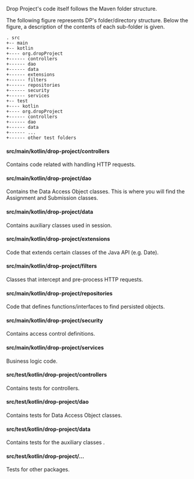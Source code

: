 Drop Project's code itself follows the Maven folder structure. 

The following figure represents DP's folder/directory structure. Below the figure, a description of
 the contents of each sub-folder is given.

    . src
    +-- main
    +-- kotlin
    +---- org.dropProject
    +------ controllers
    +------ dao 
    +------ data
    +------ extensions
    +------ filters
    +------ repositories
    +------ security
    +------ services
    +-- test
    +---- kotlin
    +---- org.dropProject
    +------ controllers
    +------ dao
    +------ data
    +------ ...
    +------ other test folders
    
#### src/main/kotlin/drop-project/controllers
Contains code related with handling HTTP requests.

#### src/main/kotlin/drop-project/dao
Contains the Data Access Object classes. This is where you will find the Assignment and Submission classes.
                  
#### src/main/kotlin/drop-project/data
Contains auxiliary classes used in session.

#### src/main/kotlin/drop-project/extensions
Code that extends certain classes of the Java API (e.g. Date).

#### src/main/kotlin/drop-project/filters
Classes that intercept and pre-process HTTP requests.

#### src/main/kotlin/drop-project/repositories
Code that defines functions/interfaces to find persisted objects.

#### src/main/kotlin/drop-project/security
Contains access control definitions.

#### src/main/kotlin/drop-project/services
Business logic code.

#### src/test/kotlin/drop-project/controllers
Contains tests for controllers.

#### src/test/kotlin/drop-project/dao
Contains tests for Data Access Object classes.

#### src/test/kotlin/drop-project/data
Contains tests for the auxiliary classes .

#### src/test/kotlin/drop-project/...
Tests for other packages.

